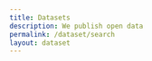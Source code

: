 ```yaml
---
title: Datasets
description: We publish open data
permalink: /dataset/search
layout: dataset
---
```

